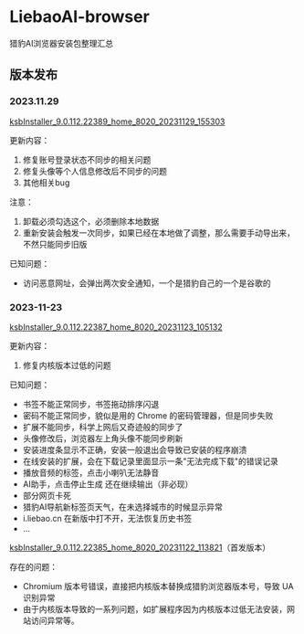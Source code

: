 # LiebaoAI-browser
猎豹AI浏览器安装包整理汇总

## 版本发布

### 2023.11.29

[ksbInstaller_9.0.112.22389_home_8020_20231129_155303](/assets/x86/ksbInstaller_9.0.112.22389_home_8020_20231129_155303.exe)

更新内容：

1. 修复账号登录状态不同步的相关问题
2. 修复头像等个人信息修改后不同步的问题
3. 其他相关bug

注意：
1. 卸载必须勾选这个，必须删除本地数据
2. 重新安装会触发一次同步，如果已经在本地做了调整，那么需要手动导出来，不然只能同步旧版

已知问题：

- 访问恶意网址，会弹出两次安全通知，一个是猎豹自己的一个是谷歌的

### 2023-11-23

[ksbInstaller_9.0.112.22387_home_8020_20231123_105132](/assets/x86/ksbInstaller_9.0.112.22387_home_8020_20231123_105132.exe)

更新内容：

1. 修复内核版本过低的问题

已知问题：

- 书签不能正常同步，书签拖动排序闪退
- 密码不能正常同步，貌似是用的 Chrome 的密码管理器，但是同步失败
- 扩展不能同步，科学上网后又奇迹般的同步了
- 头像修改后，浏览器左上角头像不能同步刷新
- 安装进度条显示不正确，安装一般退出会导致已安装的程序崩溃
- 在线安装的扩展，会在下载记录里面显示一条"无法完成下载"的错误记录
- 播放音频的标签，点击小喇叭无法静音
- AI助手，点击停止生成 还在继续输出（非必现）
- 部分网页卡死
- 猎豹AI导航新标签页天气，在未选择城市的时候显示异常
- i.liebao.cn 在新版中打不开，无法恢复历史书签
- ...

[ksbInstaller_9.0.112.22385_home_8020_20231122_113821](/assets/x86/ksbInstaller_9.0.112.22385_home_8020_20231122_113821.exe)（首发版本）

存在的问题：

- Chromium 版本号错误，直接把内核版本替换成猎豹浏览器版本号，导致 UA 识别异常
- 由于内核版本导致的一系列问题，如扩展程序因为内核版本过低无法安装，网站访问异常等。


